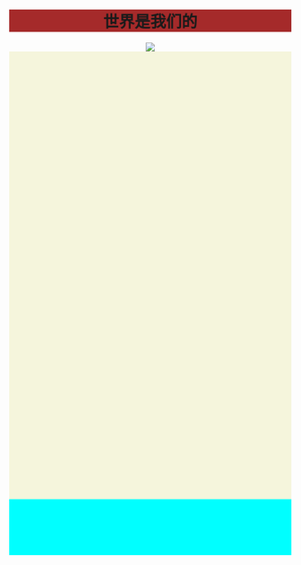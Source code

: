 <head>
    <script src="js/jquery-1.11.3.min.js"></script>
    <meta charset="utf-8">
    <meta name="viewport" content="width=device-width, initial-scale=1" />
    <title>My World</title>
    <style>  
      body {
        margin: 0;
      }
    </style>
  </head>
  <body><center>
    <h1 style="background-color:brown ">世界是我们的
    </h1>
    <img src="C:\Users\HUAWEI\Pictures\Camera Roll\wallhaven-qzdqvr.jpg" width="auto" height="auto"
     ait="服了" width='400px' heiht="400px">
    <div>
   <div style="background-color:#F5F5DC;height:800px">
   </div>
   <div style="background-color:#00FFFF;height:100px"></div>
  <audio id="myAudio" autoplay="autoplay">
    <source src="music/陈奕迅-富士山下.mp3" type="audio/mpeg">
    Your browser does not support the audio element.
  </audio>
  <audio src="music/陈奕迅-富士山下.mp3" controls="controls" autoplay hidden="true" style="display:none;"/>
</div>
<center>
    
<script>
  $(document).ready(function() {  
    $(".xwcms").removeClass("animation");
    $(".xwcms").on("click", function() {
      $(".xwcms").addClass("animation");
      $(this).toggleClass("pause");
      var audio = $("#music audio")[0];
      if (audio.paused) {
        $(".xwcms").addClass("animation");
        audio.play();
      } else {
        $(".xwcms").removeClass("animation");
        audio.pause();
      }
      audio.addEventListener('ended', function () {  
        $(".xwcms").removeClass("animation");
      }, false);
    });
  });
</script>
